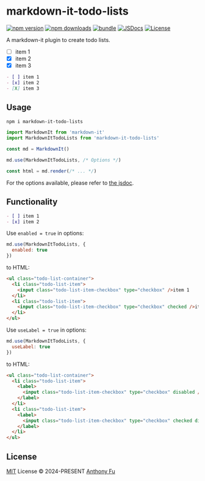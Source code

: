 # markdown-it-todo-lists

[![npm version][npm-version-src]][npm-version-href]
[![npm downloads][npm-downloads-src]][npm-downloads-href]
[![bundle][bundle-src]][bundle-href]
[![JSDocs][jsdocs-src]][jsdocs-href]
[![License][license-src]][license-href]

A markdown-it plugin to create todo lists.

- [ ] item 1
- [x] item 2
- [X] item 3

```markdown
- [ ] item 1
- [x] item 2
- [X] item 3
```

## Usage

```bash
npm i markdown-it-todo-lists
```

```js
import MarkdownIt from 'markdown-it'
import MarkdownItTodoLists from 'markdown-it-todo-lists'

const md = MarkdownIt()

md.use(MarkdownItTodoLists, /* Options */)

const html = md.render(/* ... */)
```

For the options available, please refer to [the jsdoc](./src/index.ts).

## Functionality

```markdown
- [ ] item 1
- [x] item 2
```

Use `enabled = true` in options:

```js
md.use(MarkdownItTodoLists, {
  enabled: true
})
```

to HTML:

```html
<ul class="todo-list-container">
  <li class="todo-list-item">
    <input class="todo-list-item-checkbox" type="checkbox" />item 1
  </li>
  <li class="todo-list-item">
    <input class="todo-list-item-checkbox" type="checkbox" checked />item 2
  </li>
</ul>
```

Use `useLabel = true` in options:

```js
md.use(MarkdownItTodoLists, {
  useLabel: true
})
```

to HTML:

```html
<ul class="todo-list-container">
  <li class="todo-list-item">
    <label>
      <input class="todo-list-item-checkbox" type="checkbox" disabled />item 1
    </label>
  </li>
  <li class="todo-list-item">
    <label>
      <input class="todo-list-item-checkbox" type="checkbox" checked disabled />item 2
    </label>
  </li>
</ul>
```

## License

[MIT](./LICENSE) License © 2024-PRESENT [Anthony Fu](https://github.com/skyline523)

<!-- Badges -->

[npm-version-src]: https://img.shields.io/npm/v/markdown-it-todo-lists?style=flat&colorA=080f12&colorB=1fa669
[npm-version-href]: https://npmjs.com/package/markdown-it-todo-lists
[npm-downloads-src]: https://img.shields.io/npm/dm/markdown-it-todo-lists?style=flat&colorA=080f12&colorB=1fa669
[npm-downloads-href]: https://npmjs.com/package/markdown-it-todo-lists
[bundle-src]: https://img.shields.io/bundlephobia/minzip/markdown-it-todo-lists?style=flat&colorA=080f12&colorB=1fa669&label=minzip
[bundle-href]: https://bundlephobia.com/result?p=markdown-it-todo-lists
[license-src]: https://img.shields.io/github/license/antfu/markdown-it-todo-lists.svg?style=flat&colorA=080f12&colorB=1fa669
[license-href]: https://github.com/antfu/markdown-it-todo-lists/blob/main/LICENSE
[jsdocs-src]: https://img.shields.io/badge/jsdocs-reference-080f12?style=flat&colorA=080f12&colorB=1fa669
[jsdocs-href]: https://www.jsdocs.io/package/markdown-it-todo-lists
